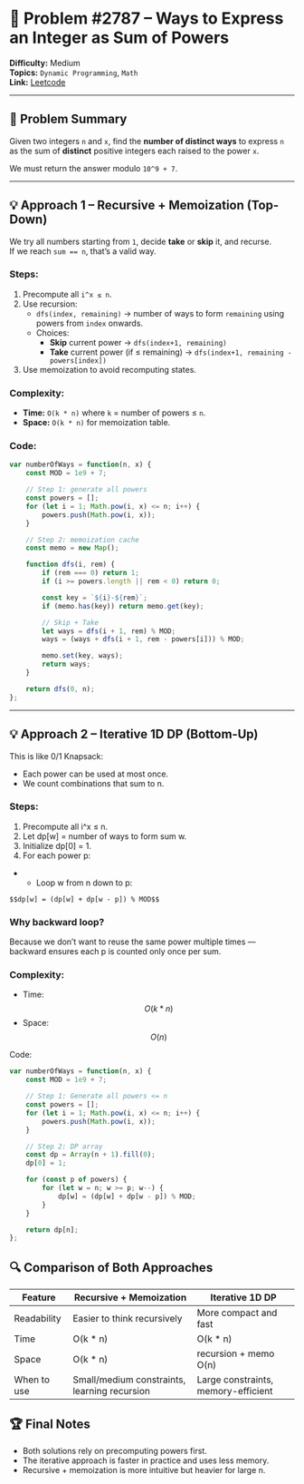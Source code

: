 # 🧩 Problem #2787 – Ways to Express an Integer as Sum of Powers

**Difficulty:** Medium  
**Topics:** `Dynamic Programming`, `Math`  
**Link:** [Leetcode](https://leetcode.com/problems/ways-to-express-an-integer-as-sum-of-powers/description/)

---

## 📜 Problem Summary
Given two integers `n` and `x`, find the **number of distinct ways** to express `n` as the sum of **distinct** positive integers each raised to the power `x`.

We must return the answer modulo `10^9 + 7`.

---

## 💡 Approach 1 – **Recursive + Memoization (Top-Down)**

We try all numbers starting from `1`, decide **take** or **skip** it, and recurse.  
If we reach `sum == n`, that’s a valid way.

### Steps:
1. Precompute all `i^x ≤ n`.
2. Use recursion:
   - `dfs(index, remaining)` → number of ways to form `remaining` using powers from `index` onwards.
   - Choices:
     - **Skip** current power → `dfs(index+1, remaining)`
     - **Take** current power (if ≤ remaining) → `dfs(index+1, remaining - powers[index])`
3. Use memoization to avoid recomputing states.

### Complexity:
- **Time:** `O(k * n)` where `k` = number of powers ≤ `n`.
- **Space:** `O(k * n)` for memoization table.

### Code:
```javascript
var numberOfWays = function(n, x) {
    const MOD = 1e9 + 7;

    // Step 1: generate all powers
    const powers = [];
    for (let i = 1; Math.pow(i, x) <= n; i++) {
        powers.push(Math.pow(i, x));
    }

    // Step 2: memoization cache
    const memo = new Map();

    function dfs(i, rem) {
        if (rem === 0) return 1;
        if (i >= powers.length || rem < 0) return 0;

        const key = `${i}-${rem}`;
        if (memo.has(key)) return memo.get(key);

        // Skip + Take
        let ways = dfs(i + 1, rem) % MOD;
        ways = (ways + dfs(i + 1, rem - powers[i])) % MOD;

        memo.set(key, ways);
        return ways;
    }

    return dfs(0, n);
};
```

---

## 💡 Approach 2 – Iterative 1D DP (Bottom-Up)

This is like 0/1 Knapsack:
- Each power can be used at most once.
- We count combinations that sum to n.

### Steps:
1. Precompute all i^x ≤ n.
2. Let dp[w] = number of ways to form sum w.
3. Initialize dp[0] = 1.
4. For each power p:
- - Loop w from n down to p: 
```text
$$dp[w] = (dp[w] + dp[w - p]) % MOD$$
```

### Why backward loop?
Because we don’t want to reuse the same power multiple times — backward ensures each p is counted only once per sum.

### Complexity:
- Time: $$O(k * n)$$
- Space: $$O(n)$$

Code:
```javascript []
var numberOfWays = function(n, x) {
    const MOD = 1e9 + 7;

    // Step 1: Generate all powers <= n
    const powers = [];
    for (let i = 1; Math.pow(i, x) <= n; i++) {
        powers.push(Math.pow(i, x));
    }

    // Step 2: DP array
    const dp = Array(n + 1).fill(0);
    dp[0] = 1;

    for (const p of powers) {
        for (let w = n; w >= p; w--) {
            dp[w] = (dp[w] + dp[w - p]) % MOD;
        }
    }

    return dp[n];
};
```

## 🔍 Comparison of Both Approaches


| Feature |	Recursive + Memoization |	Iterative 1D DP |
|----------|----------|----------|
| Readability |	Easier to think recursively |	More compact and fast |
| Time |	O(k * n) |	O(k * n) |
| Space |	O(k * n) | recursion + memo	O(n) |
| When to use |	Small/medium constraints, learning recursion |	Large constraints, memory-efficient |

## 🏆 Final Notes

- Both solutions rely on precomputing powers first.
- The iterative approach is faster in practice and uses less memory.
- Recursive + memoization is more intuitive but heavier for large n.
